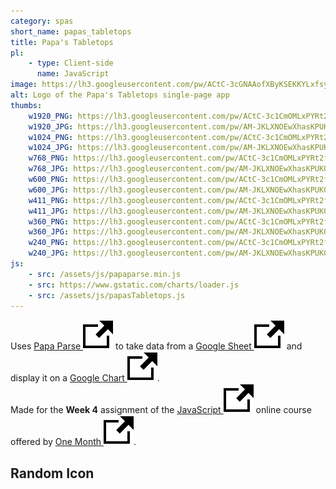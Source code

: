 ```yaml
---
category: spas
short_name: papas_tabletops
title: Papa's Tabletops
pl:
    - type: Client-side
      name: JavaScript
image: https://lh3.googleusercontent.com/pw/ACtC-3cGNAAofXByKSEKKYLxfsy8dtrCvMo1P2LliV4k5YmoNvAnHzaxmu3yVok7LtwI5V_o8vmmUs_UTskWDIbb1Uzztx5zljr_Vth2Vs0nbGkOJ_VLZ3V_uQmzMym9awhM7x7VL0Oy7slruMSVoojqve3R=w1200-h630-no?authuser=0
alt: Logo of the Papa's Tabletops single-page app
thumbs:
    w1920_PNG: https://lh3.googleusercontent.com/pw/ACtC-3c1CmOMLxPYRt2f0MMhnCnfljsGlkgUPAc-ZBbsdVsYDg7oS0GvmGmYqGRgCOE68rdtYHo5GXR1C04CpHSa3JxAoC6jB3SLEtRDUeq8oWrZs8IRrYRPcRz_1On3nUZJg9eBGiRytApLhGaj2Osqk97c=w355
    w1920_JPG: https://lh3.googleusercontent.com/pw/AM-JKLXNOEwXhasKPUK0FHhBgTOad5mXQpJCiyNc749jyG0Chid8a3X1s5nKhlZOOoNcNSn4D2NetAagTQCQC6_ETuq4SshVPSPiTi8aZ0Q61cVeH3-Pmma9twQiCiJt4zEChBnE5SDkLbbZgVdV3l27IaO1=w355
    w1024_PNG: https://lh3.googleusercontent.com/pw/ACtC-3c1CmOMLxPYRt2f0MMhnCnfljsGlkgUPAc-ZBbsdVsYDg7oS0GvmGmYqGRgCOE68rdtYHo5GXR1C04CpHSa3JxAoC6jB3SLEtRDUeq8oWrZs8IRrYRPcRz_1On3nUZJg9eBGiRytApLhGaj2Osqk97c=w284
    w1024_JPG: https://lh3.googleusercontent.com/pw/AM-JKLXNOEwXhasKPUK0FHhBgTOad5mXQpJCiyNc749jyG0Chid8a3X1s5nKhlZOOoNcNSn4D2NetAagTQCQC6_ETuq4SshVPSPiTi8aZ0Q61cVeH3-Pmma9twQiCiJt4zEChBnE5SDkLbbZgVdV3l27IaO1=w284
    w768_PNG: https://lh3.googleusercontent.com/pw/ACtC-3c1CmOMLxPYRt2f0MMhnCnfljsGlkgUPAc-ZBbsdVsYDg7oS0GvmGmYqGRgCOE68rdtYHo5GXR1C04CpHSa3JxAoC6jB3SLEtRDUeq8oWrZs8IRrYRPcRz_1On3nUZJg9eBGiRytApLhGaj2Osqk97c=w213
    w768_JPG: https://lh3.googleusercontent.com/pw/AM-JKLXNOEwXhasKPUK0FHhBgTOad5mXQpJCiyNc749jyG0Chid8a3X1s5nKhlZOOoNcNSn4D2NetAagTQCQC6_ETuq4SshVPSPiTi8aZ0Q61cVeH3-Pmma9twQiCiJt4zEChBnE5SDkLbbZgVdV3l27IaO1=w213
    w600_PNG: https://lh3.googleusercontent.com/pw/ACtC-3c1CmOMLxPYRt2f0MMhnCnfljsGlkgUPAc-ZBbsdVsYDg7oS0GvmGmYqGRgCOE68rdtYHo5GXR1C04CpHSa3JxAoC6jB3SLEtRDUeq8oWrZs8IRrYRPcRz_1On3nUZJg9eBGiRytApLhGaj2Osqk97c=w166
    w600_JPG: https://lh3.googleusercontent.com/pw/AM-JKLXNOEwXhasKPUK0FHhBgTOad5mXQpJCiyNc749jyG0Chid8a3X1s5nKhlZOOoNcNSn4D2NetAagTQCQC6_ETuq4SshVPSPiTi8aZ0Q61cVeH3-Pmma9twQiCiJt4zEChBnE5SDkLbbZgVdV3l27IaO1=w166
    w411_PNG: https://lh3.googleusercontent.com/pw/ACtC-3c1CmOMLxPYRt2f0MMhnCnfljsGlkgUPAc-ZBbsdVsYDg7oS0GvmGmYqGRgCOE68rdtYHo5GXR1C04CpHSa3JxAoC6jB3SLEtRDUeq8oWrZs8IRrYRPcRz_1On3nUZJg9eBGiRytApLhGaj2Osqk97c=w114
    w411_JPG: https://lh3.googleusercontent.com/pw/AM-JKLXNOEwXhasKPUK0FHhBgTOad5mXQpJCiyNc749jyG0Chid8a3X1s5nKhlZOOoNcNSn4D2NetAagTQCQC6_ETuq4SshVPSPiTi8aZ0Q61cVeH3-Pmma9twQiCiJt4zEChBnE5SDkLbbZgVdV3l27IaO1=w114
    w360_PNG: https://lh3.googleusercontent.com/pw/ACtC-3c1CmOMLxPYRt2f0MMhnCnfljsGlkgUPAc-ZBbsdVsYDg7oS0GvmGmYqGRgCOE68rdtYHo5GXR1C04CpHSa3JxAoC6jB3SLEtRDUeq8oWrZs8IRrYRPcRz_1On3nUZJg9eBGiRytApLhGaj2Osqk97c=w100
    w360_JPG: https://lh3.googleusercontent.com/pw/AM-JKLXNOEwXhasKPUK0FHhBgTOad5mXQpJCiyNc749jyG0Chid8a3X1s5nKhlZOOoNcNSn4D2NetAagTQCQC6_ETuq4SshVPSPiTi8aZ0Q61cVeH3-Pmma9twQiCiJt4zEChBnE5SDkLbbZgVdV3l27IaO1=w100
    w240_PNG: https://lh3.googleusercontent.com/pw/ACtC-3c1CmOMLxPYRt2f0MMhnCnfljsGlkgUPAc-ZBbsdVsYDg7oS0GvmGmYqGRgCOE68rdtYHo5GXR1C04CpHSa3JxAoC6jB3SLEtRDUeq8oWrZs8IRrYRPcRz_1On3nUZJg9eBGiRytApLhGaj2Osqk97c=w66
    w240_JPG: https://lh3.googleusercontent.com/pw/AM-JKLXNOEwXhasKPUK0FHhBgTOad5mXQpJCiyNc749jyG0Chid8a3X1s5nKhlZOOoNcNSn4D2NetAagTQCQC6_ETuq4SshVPSPiTi8aZ0Q61cVeH3-Pmma9twQiCiJt4zEChBnE5SDkLbbZgVdV3l27IaO1=w66
js:
    - src: /assets/js/papaparse.min.js
    - src: https://www.gstatic.com/charts/loader.js
    - src: /assets/js/papasTabletops.js
---
```


Uses [Papa Parse <img src="/assets/images/icons/external.svg" alt="External Link" class="external-icon">](https://www.papaparse.com/) to take data from a [Google Sheet <img src="/assets/images/icons/external.svg" alt="External Link" class="external-icon">](https://www.google.com/sheets/about/) and display it on a [Google Chart <img src="/assets/images/icons/external.svg" alt="External Link" class="external-icon">](https://developers.google.com/chart/).  
Made for the **Week 4** assignment of the [JavaScript <img src="/assets/images/icons/external.svg" alt="External Link" class="external-icon">](https://onemonth.com/courses/javascript) online course offered by [One Month <img src="/assets/images/icons/external.svg" alt="External Link" class="external-icon">](https://onemonth.com/).

<h2 class="my-4">Random Icon</h2>

<div id="sub-content"></div>
